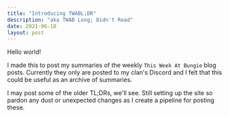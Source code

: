 ```yaml
---
title: "Introducing TWABL;DR"
description: "aka TWAB Long; Didn't Read"
date: 2021-06-18
layout: post
---
```


Hello world!

I made this to post my summaries of the weekly `This Week At Bungie` blog posts.
Currently they only are posted to my clan's Discord and I felt that this could be useful as an archive of summaries.

I may post some of the older TL;DRs, we'll see. Still setting up the site so pardon any dust or unexpected changes as I create a pipeline for posting these.
